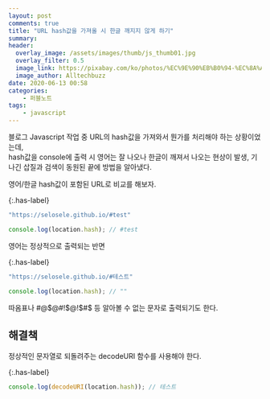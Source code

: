 ```yaml
---
layout: post
comments: true
title: "URL hash값을 가져올 시 한글 깨지지 않게 하기"
summary:
header:
  overlay_image: /assets/images/thumb/js_thumb01.jpg
  overlay_filter: 0.5
  image_link: https://pixabay.com/ko/photos/%EC%9E%90%EB%B0%94-%EC%8A%A4%ED%81%AC%EB%A6%BD%ED%8A%B8-%ED%94%84%EB%A1%9C%EA%B7%B8%EB%9E%98%EB%A8%B8-%EC%BD%94%EB%93%9C-4523100/
  image_author: Alltechbuzz
date: 2020-06-13 00:58
categories:
    - 퍼블노트
tags:
    - javascript
---
```

블로그 Javascript 작업 중 URL의 hash값을 가져와서 뭔가를 처리해야 하는 상황이었는데,  
hash값을 console에 출력 시 영어는 잘 나오나 한글이 깨져서 나오는 현상이 발생, 기나긴 삽질과 검색이 동원된 끝에 방법을 알아냈다.

영어/한글 hash값이 포함된 URL로 비교를 해보자.

{:.has-label}
```javascript
"https://selosele.github.io/#test"

console.log(location.hash); // #test 
```

영어는 정상적으로 출력되는 반면

{:.has-label}
```javascript
"https://selosele.github.io/#테스트"

console.log(location.hash); // ""
```

따옴표나 #@$@#!$@!$#$ 등 알아볼 수 없는 문자로 출력되기도 한다.

## 해결책

정상적인 문자열로 되돌려주는 decodeURI 함수를 사용해야 한다.

{:.has-label}
```javascript
console.log(decodeURI(location.hash)); // 테스트
```